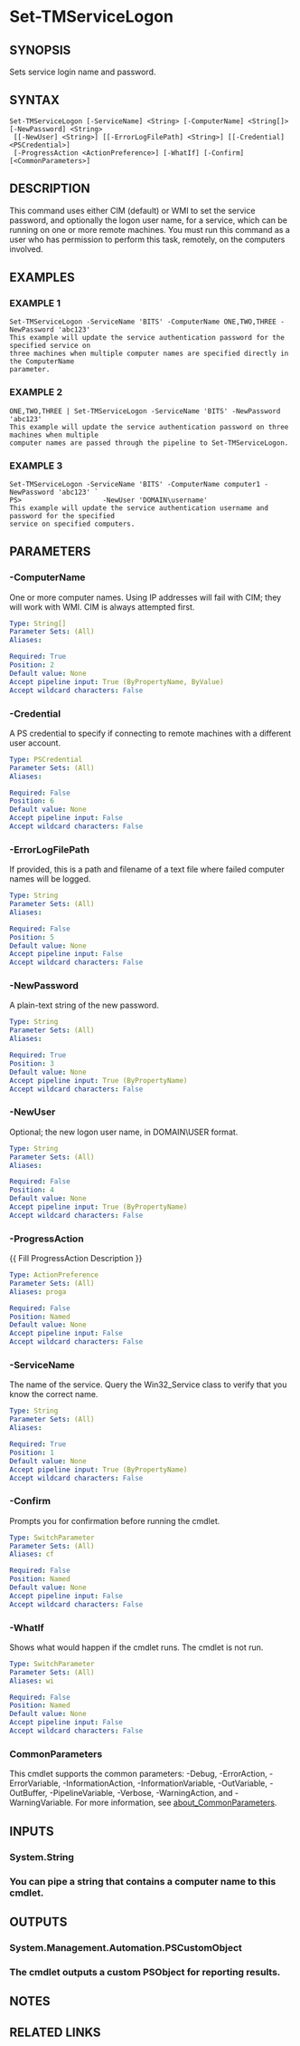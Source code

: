﻿---
external help file: MolTools-help.xml
Module Name: MolTools
online version:
schema: 2.0.0
---

# Set-TMServiceLogon

## SYNOPSIS
Sets service login name and password.

## SYNTAX

```
Set-TMServiceLogon [-ServiceName] <String> [-ComputerName] <String[]> [-NewPassword] <String>
 [[-NewUser] <String>] [[-ErrorLogFilePath] <String>] [[-Credential] <PSCredential>]
 [-ProgressAction <ActionPreference>] [-WhatIf] [-Confirm] [<CommonParameters>]
```

## DESCRIPTION
This command uses either CIM (default) or WMI to set the service password, and optionally the
logon user name, for a service, which can be running on one or more remote machines.
You must
run this command as a user who has permission to perform this task, remotely, on the computers
involved.

## EXAMPLES

### EXAMPLE 1
```
Set-TMServiceLogon -ServiceName 'BITS' -ComputerName ONE,TWO,THREE -NewPassword 'abc123'
This example will update the service authentication password for the specified service on
three machines when multiple computer names are specified directly in the ComputerName
parameter.
```

### EXAMPLE 2
```
ONE,TWO,THREE | Set-TMServiceLogon -ServiceName 'BITS' -NewPassword 'abc123'
This example will update the service authentication password on three machines when multiple
computer names are passed through the pipeline to Set-TMServiceLogon.
```

### EXAMPLE 3
```
Set-TMServiceLogon -ServiceName 'BITS' -ComputerName computer1 -NewPassword 'abc123' `
PS>                    -NewUser 'DOMAIN\username'
This example will update the service authentication username and password for the specified
service on specified computers.
```

## PARAMETERS

### -ComputerName
One or more computer names.
Using IP addresses will fail with CIM; they will work with WMI.
CIM is always attempted first.

```yaml
Type: String[]
Parameter Sets: (All)
Aliases:

Required: True
Position: 2
Default value: None
Accept pipeline input: True (ByPropertyName, ByValue)
Accept wildcard characters: False
```

### -Credential
A PS credential to specify if connecting to remote machines with a different user account.

```yaml
Type: PSCredential
Parameter Sets: (All)
Aliases:

Required: False
Position: 6
Default value: None
Accept pipeline input: False
Accept wildcard characters: False
```

### -ErrorLogFilePath
If provided, this is a path and filename of a text file where failed computer names will be
logged.

```yaml
Type: String
Parameter Sets: (All)
Aliases:

Required: False
Position: 5
Default value: None
Accept pipeline input: False
Accept wildcard characters: False
```

### -NewPassword
A plain-text string of the new password.

```yaml
Type: String
Parameter Sets: (All)
Aliases:

Required: True
Position: 3
Default value: None
Accept pipeline input: True (ByPropertyName)
Accept wildcard characters: False
```

### -NewUser
Optional; the new logon user name, in DOMAIN\USER format.

```yaml
Type: String
Parameter Sets: (All)
Aliases:

Required: False
Position: 4
Default value: None
Accept pipeline input: True (ByPropertyName)
Accept wildcard characters: False
```

### -ProgressAction
{{ Fill ProgressAction Description }}

```yaml
Type: ActionPreference
Parameter Sets: (All)
Aliases: proga

Required: False
Position: Named
Default value: None
Accept pipeline input: False
Accept wildcard characters: False
```

### -ServiceName
The name of the service.
Query the Win32_Service class to verify that you know the correct
name.

```yaml
Type: String
Parameter Sets: (All)
Aliases:

Required: True
Position: 1
Default value: None
Accept pipeline input: True (ByPropertyName)
Accept wildcard characters: False
```

### -Confirm
Prompts you for confirmation before running the cmdlet.

```yaml
Type: SwitchParameter
Parameter Sets: (All)
Aliases: cf

Required: False
Position: Named
Default value: None
Accept pipeline input: False
Accept wildcard characters: False
```

### -WhatIf
Shows what would happen if the cmdlet runs.
The cmdlet is not run.

```yaml
Type: SwitchParameter
Parameter Sets: (All)
Aliases: wi

Required: False
Position: Named
Default value: None
Accept pipeline input: False
Accept wildcard characters: False
```

### CommonParameters
This cmdlet supports the common parameters: -Debug, -ErrorAction, -ErrorVariable, -InformationAction, -InformationVariable, -OutVariable, -OutBuffer, -PipelineVariable, -Verbose, -WarningAction, and -WarningVariable. For more information, see [about_CommonParameters](http://go.microsoft.com/fwlink/?LinkID=113216).

## INPUTS

### System.String
### You can pipe a string that contains a computer name to this cmdlet.
## OUTPUTS

### System.Management.Automation.PSCustomObject
### The cmdlet outputs a custom PSObject for reporting results.
## NOTES

## RELATED LINKS
